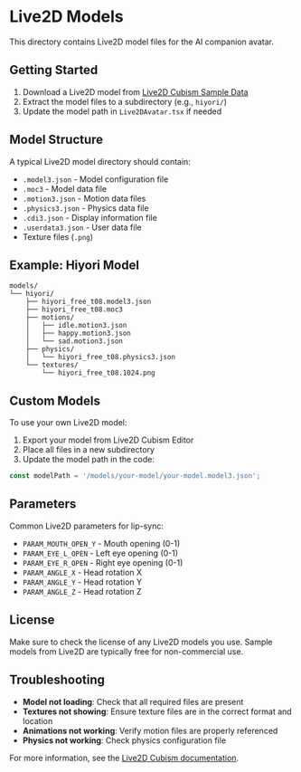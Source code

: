 # Live2D Models

This directory contains Live2D model files for the AI companion avatar.

## Getting Started

1. Download a Live2D model from [Live2D Cubism Sample Data](https://www.live2d.com/en/download/sample-data/)
2. Extract the model files to a subdirectory (e.g., `hiyori/`)
3. Update the model path in `Live2DAvatar.tsx` if needed

## Model Structure

A typical Live2D model directory should contain:
- `.model3.json` - Model configuration file
- `.moc3` - Model data file
- `.motion3.json` - Motion data files
- `.physics3.json` - Physics data file
- `.cdi3.json` - Display information file
- `.userdata3.json` - User data file
- Texture files (`.png`)

## Example: Hiyori Model

```
models/
└── hiyori/
    ├── hiyori_free_t08.model3.json
    ├── hiyori_free_t08.moc3
    ├── motions/
    │   ├── idle.motion3.json
    │   ├── happy.motion3.json
    │   └── sad.motion3.json
    ├── physics/
    │   └── hiyori_free_t08.physics3.json
    └── textures/
        └── hiyori_free_t08.1024.png
```

## Custom Models

To use your own Live2D model:

1. Export your model from Live2D Cubism Editor
2. Place all files in a new subdirectory
3. Update the model path in the code:

```typescript
const modelPath = '/models/your-model/your-model.model3.json';
```

## Parameters

Common Live2D parameters for lip-sync:
- `PARAM_MOUTH_OPEN_Y` - Mouth opening (0-1)
- `PARAM_EYE_L_OPEN` - Left eye opening (0-1)
- `PARAM_EYE_R_OPEN` - Right eye opening (0-1)
- `PARAM_ANGLE_X` - Head rotation X
- `PARAM_ANGLE_Y` - Head rotation Y
- `PARAM_ANGLE_Z` - Head rotation Z

## License

Make sure to check the license of any Live2D models you use. Sample models from Live2D are typically free for non-commercial use.

## Troubleshooting

- **Model not loading**: Check that all required files are present
- **Textures not showing**: Ensure texture files are in the correct format and location
- **Animations not working**: Verify motion files are properly referenced
- **Physics not working**: Check physics configuration file

For more information, see the [Live2D Cubism documentation](https://docs.live2d.com/).
